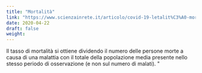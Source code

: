 ```yaml
---
title: "Mortalità"
link: "https://www.scienzainrete.it/articolo/covid-19-letalit%C3%A0-mortalit%C3%A0-guarigione%E2%80%A6-maneggiare-con-cura/fabrizio-bianchi/2020-02-25"
date: 2020-04-22
draft: false
weight: 
---
```


Il tasso di mortalità si ottiene dividendo il numero delle persone morte a causa di una malattia con il totale della popolazione media presente nello stesso periodo di osservazione (e non sul numero di malati). "